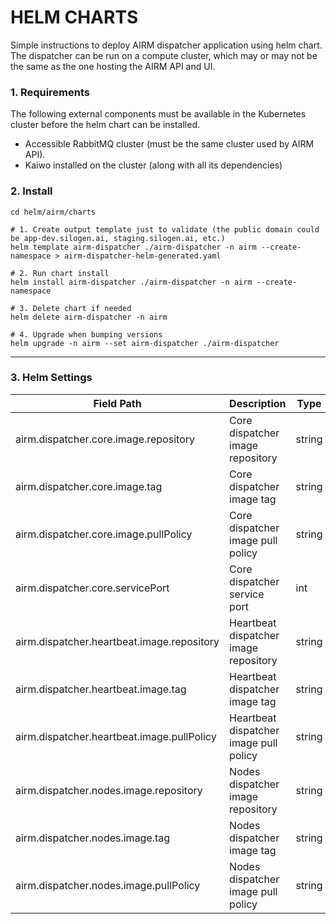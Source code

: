 <!--
Copyright © Advanced Micro Devices, Inc., or its affiliates.

SPDX-License-Identifier: MIT
-->

# HELM CHARTS
 
Simple instructions to deploy AIRM dispatcher application using helm chart.
The dispatcher can be run on a compute cluster, which may or may not be the same as the one hosting the AIRM API and UI.

### 1. Requirements

The following external components must be available in the Kubernetes cluster before the helm chart can be installed.

- Accessible RabbitMQ cluster (must be the same cluster used by AIRM API).
- Kaiwo installed on the cluster (along with all its dependencies)

### 2. Install

```
cd helm/airm/charts

# 1. Create output template just to validate (the public domain could be app-dev.silogen.ai, staging.silogen.ai, etc.)
helm template airm-dispatcher ./airm-dispatcher -n airm --create-namespace > airm-dispatcher-helm-generated.yaml

# 2. Run chart install
helm install airm-dispatcher ./airm-dispatcher -n airm --create-namespace

# 3. Delete chart if needed
helm delete airm-dispatcher -n airm

# 4. Upgrade when bumping versions
helm upgrade -n airm --set airm-dispatcher ./airm-dispatcher
```

---

### 3. Helm Settings

| Field Path                                 | Description                            | Type   | Example / Default                 |
| ------------------------------------------ | -------------------------------------- | ------ | --------------------------------- |
| airm.dispatcher.core.image.repository      | Core dispatcher image repository       | string | `ghcr.io/silogen/airm-dispatcher` |
| airm.dispatcher.core.image.tag             | Core dispatcher image tag              | string | `v2025.08-rc.21`                  |
| airm.dispatcher.core.image.pullPolicy      | Core dispatcher image pull policy      | string | `IfNotPresent`                    |
| airm.dispatcher.core.servicePort           | Core dispatcher service port           | int    | `80`                              |
| airm.dispatcher.heartbeat.image.repository | Heartbeat dispatcher image repository  | string | `ghcr.io/silogen/airm-dispatcher` |
| airm.dispatcher.heartbeat.image.tag        | Heartbeat dispatcher image tag         | string | `v2025.08-rc.21`                  |
| airm.dispatcher.heartbeat.image.pullPolicy | Heartbeat dispatcher image pull policy | string | `IfNotPresent`                    |
| airm.dispatcher.nodes.image.repository     | Nodes dispatcher image repository      | string | `ghcr.io/silogen/airm-dispatcher` |
| airm.dispatcher.nodes.image.tag            | Nodes dispatcher image tag             | string | `v2025.08-rc.21`                  |
| airm.dispatcher.nodes.image.pullPolicy     | Nodes dispatcher image pull policy     | string | `IfNotPresent`                    |
